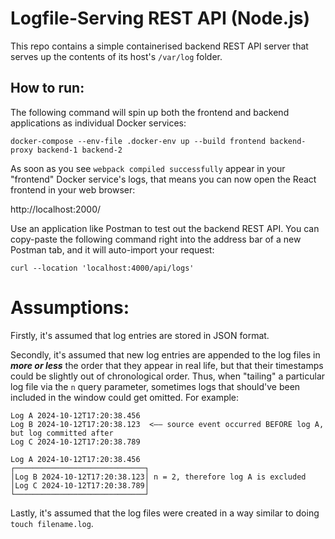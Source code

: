 # **Logfile-Serving REST API (Node.js)**

This repo contains a simple containerised backend REST API server that serves up the contents of its host's `/var/log` folder.

## How to run:

The following command will spin up both the frontend and backend applications as individual Docker services:

```
docker-compose --env-file .docker-env up --build frontend backend-proxy backend-1 backend-2
```

As soon as you see `webpack compiled successfully` appear in your "frontend" Docker service's logs, that means you can now open the React frontend in your web browser:

http://localhost:2000/

Use an application like Postman to test out the backend REST API. You can copy-paste the following command right into the address bar of a new Postman tab, and it will auto-import your request:

```
curl --location 'localhost:4000/api/logs'
```

# Assumptions:

Firstly, it's assumed that log entries are stored in JSON format.

Secondly, it's assumed that new log entries are appended to the log files in ***more or less*** the order that they appear in real life, but that their timestamps could be slightly out of chronological order. Thus, when "tailing" a particular log file via the `n` query parameter, sometimes logs that should've been included in the window could get omitted. For example:

```
Log A 2024-10-12T17:20:38.456
Log B 2024-10-12T17:20:38.123  <—— source event occurred BEFORE log A, but log committed after
Log C 2024-10-12T17:20:38.789
```

```
Log A 2024-10-12T17:20:38.456
┌─────────────────────────────┐
│Log B 2024-10-12T17:20:38.123│ n = 2, therefore log A is excluded
│Log C 2024-10-12T17:20:38.789│
└─────────────────────────────┘
```

Lastly, it's assumed that the log files were created in a way similar to doing `touch filename.log`.
